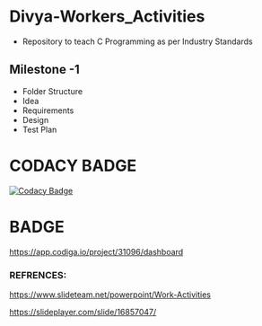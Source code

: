 # Divya-Workers_Activities
* Repository to teach C Programming as per Industry Standards

## Milestone -1
* Folder Structure
* Idea
* Requirements
* Design
* Test Plan


# CODACY BADGE
[![Codacy Badge](https://app.codacy.com/project/badge/Grade/93521dbe14d34dc392ff76daa5b31d44)](https://www.codacy.com/gh/Divyah-sys/M1_WorkersActivities_UTIL/dashboard?utm_source=github.com&amp;utm_medium=referral&amp;utm_content=Divyah-sys/M1_WorkersActivities_UTIL&amp;utm_campaign=Badge_Grade)


# BADGE
https://app.codiga.io/project/31096/dashboard

### REFRENCES:
https://www.slideteam.net/powerpoint/Work-Activities


https://slideplayer.com/slide/16857047/
